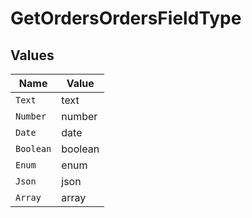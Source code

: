 # GetOrdersOrdersFieldType


## Values

| Name      | Value     |
| --------- | --------- |
| `Text`    | text      |
| `Number`  | number    |
| `Date`    | date      |
| `Boolean` | boolean   |
| `Enum`    | enum      |
| `Json`    | json      |
| `Array`   | array     |
